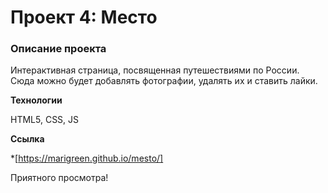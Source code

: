 # Проект 4: Место

### Описание проекта

Интерактивная страница, посвященная путешествиями по России. Сюда можно будет добавлять фотографии, удалять их и ставить лайки.

**Технологии**

HTML5, CSS, JS

**Ссылка**

*[https://marigreen.github.io/mesto/]

Приятного просмотра!
